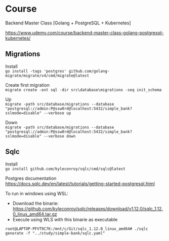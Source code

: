 # Course
Backend Master Class [Golang + PostgreSQL + Kubernetes]

https://www.udemy.com/course/backend-master-class-golang-postgresql-kubernetes/

## Migrations
Install  
 `go install -tags 'postgres' github.com/golang-migrate/migrate/v4/cmd/migrate@latest`

Create first migration  
`migrate create -ext sql -dir src\database\migrations -seq init_schema`

Up  
`migrate -path src/database/migrations --database "postgresql://admin:P@ssw0rd@localhost:5432/simple_bank?sslmode=disable" --verbose up`

Down  
`migrate -path src/database/migrations --database "postgresql://admin:P@ssw0rd@localhost:5432/simple_bank?sslmode=disable" --verbose down`

## Sqlc
Install  
`go install github.com/kyleconroy/sqlc/cmd/sqlc@latest`

Postgres documentation  
https://docs.sqlc.dev/en/latest/tutorials/getting-started-postgresql.html

To run in windows using WSL:
- Download the binarie: https://github.com/kyleconroy/sqlc/releases/download/v1.12.0/sqlc_1.12.0_linux_amd64.tar.gz
- Execute using WLS with this binarie as executable  

`root@LAPTOP-PFVT9C7K:/mnt/c/Git/sqlc_1.12.0_linux_amd64# ./sqlc generate -f "../study/simple-bank/sqlc.yaml"`
